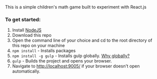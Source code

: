 This is a simple children's math game built to experiment with React.js

<h3>To get started:</h3>
<ol>
<li>Install <a href="http://www.nodejs.org">NodeJS</a><br></li>
<li>Download this repo </li>
<li>Open the command line of your choice and cd to the root directory of this repo on your machine<br></li>
<li><code>npm install</code> - Installs packages</li>
<li><code>npm install -g gulp</code> - Installs gulp globally. <a href="http://stackoverflow.com/questions/22115400/why-do-we-need-to-install-gulp-globally-and-locally">Why globally?</a></li>
<li><code>gulp</code> - Builds the project and opens your browser. </li>
<li>Navigate to <a href="http://localhost:9005/">http://localhost:9005/</a> if your browser doesn't open automatically.</li>
</ol>


